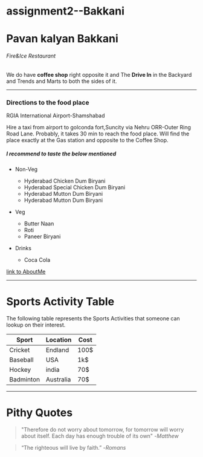 # assignment2--Bakkani
# Pavan kalyan Bakkani
###### Fire&Ice Restaurant
We do have **coffee shop** right opposite it and The **Drive In** in the Backyard and Trends and Marts to both the sides of  it.


---

### Directions to the food place

RGIA International Airport-Shamshabad

Hire a taxi from airport to golconda fort,Suncity via  Nehru ORR-Outer Ring Road Lane.
Probably, it takes 30 min to reach the food place.
Will find the place  exactly at the Gas station and  opposite to the Coffee Shop.


##### I recommend to taste the below mentioned

* Non-Veg
    
    * Hyderabad Chicken Dum Biryani
    * Hyderabad Special Chicken Dum Biryani
    * Hyderabad Mutton Dum Biryani
    * Hyderabad Mutton Dum Biryani

* Veg

    * Butter Naan
    * Roti
    * Paneer Biryani

* Drinks

     * Coca Cola 


[link to AboutMe](AboutMe.md)




----

# Sports Activity Table

The following table represents the Sports Activities that someone can lookup on their interest.

|Sport|Location|Cost|    
|---|---|---|
|Cricket|Endland|100$|
|Baseball|USA|1k$|
|Hockey|india|70$|
|Badminton|Australia|70$|


----

# Pithy Quotes
>  "Therefore do not worry about tomorrow, for tomorrow will worry about itself. Each day has enough trouble of its own" -*Matthew*

> “The righteous will live by faith.”  -*Romans*
